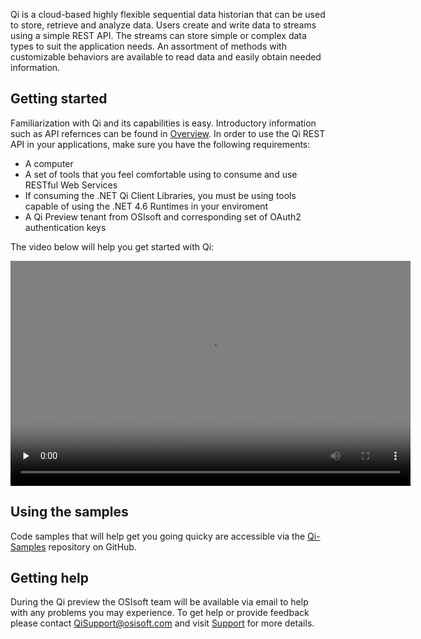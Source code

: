 Qi is a cloud-based highly flexible sequential data historian that can be used to store, retrieve and analyze data. Users create and write data to streams using a simple REST API. The streams can store simple or complex data types to suit the application needs. An assortment of methods with customizable behaviors are available to read data and easily obtain needed information.

## Getting started
Familiarization with Qi and its capabilities is easy. Introductory information such as API refernces can be found in [Overview](https://qi-docs.readthedocs.org/en/latest/Overview/). In order to use the Qi REST API in your applications, make sure you have the following requirements:

- A computer
- A set of tools that you feel comfortable using to consume and use RESTful Web Services
- If consuming the .NET Qi Client Libraries, you must be using tools capable of using the .NET 4.6 Runtimes in your enviroment
- A Qi Preview tenant from OSIsoft and corresponding set of OAuth2 authentication keys

The video below will help you get started with Qi:

<video width="640" height="360" style="background-color: grey;" controls="controls" preload="none" poster="http://cdn.osisoft.com/corp/en/media/videos/Getting%20Started%20with%20Qi.jpg"><source src="http://cdn.osisoft.com/corp/en/media/videos/Getting%20Started%20with%20Qi_v2.mp4"><object width="640" height="360" style="background-color: black;" type="application/x-shockwave-flash" data="http://flashfox.googlecode.com/svn/trunk/flashfox.swf"><param name="movie" value="http://flashfox.googlecode.com/svn/trunk/flashfox.swf"><param name="allowFullScreen" value="true"><param name="wmode" value="transparent"><param name="flashvars" value="
            controlbar=over&amp;src=http://cdn.osisoft.com/corp/en/media/videos/Getting%20Started%20with%20Qi_v2.mp4"></object></video>

## Using the samples
Code samples that will help get you going quicky are accessible via the <a href="https://github.com/osisoft/Qi-Samples" target="_blank">Qi-Samples</a> repository on GitHub.

## Getting help
During the Qi preview the OSIsoft team will be available via email to help with any problems you may experience. To get help or provide feedback please contact [QiSupport@osisoft.com](Mailto:QiSupport@osisoft.com) and visit [Support](https://qi-docs.readthedocs.org/en/latest/support/) for more details.
